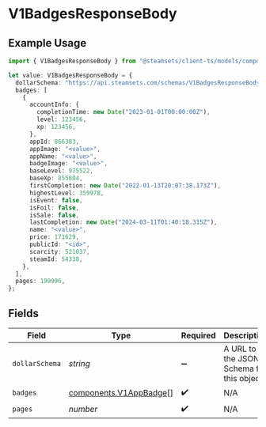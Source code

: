 # V1BadgesResponseBody

## Example Usage

```typescript
import { V1BadgesResponseBody } from "@steamsets/client-ts/models/components";

let value: V1BadgesResponseBody = {
  dollarSchema: "https://api.steamsets.com/schemas/V1BadgesResponseBody.json",
  badges: [
    {
      accountInfo: {
        completionTime: new Date("2023-01-01T00:00:00Z"),
        level: 123456,
        xp: 123456,
      },
      appId: 866383,
      appImage: "<value>",
      appName: "<value>",
      badgeImage: "<value>",
      baseLevel: 975522,
      baseXp: 855804,
      firstCompletion: new Date("2022-01-13T20:07:38.173Z"),
      highestLevel: 359978,
      isEvent: false,
      isFoil: false,
      isSale: false,
      lastCompletion: new Date("2024-03-11T01:40:18.315Z"),
      name: "<value>",
      price: 171629,
      publicId: "<id>",
      scarcity: 521037,
      steamId: 54338,
    },
  ],
  pages: 199996,
};
```

## Fields

| Field                                                            | Type                                                             | Required                                                         | Description                                                      | Example                                                          |
| ---------------------------------------------------------------- | ---------------------------------------------------------------- | ---------------------------------------------------------------- | ---------------------------------------------------------------- | ---------------------------------------------------------------- |
| `dollarSchema`                                                   | *string*                                                         | :heavy_minus_sign:                                               | A URL to the JSON Schema for this object.                        | https://api.steamsets.com/schemas/V1BadgesResponseBody.json      |
| `badges`                                                         | [components.V1AppBadge](../../models/components/v1appbadge.md)[] | :heavy_check_mark:                                               | N/A                                                              |                                                                  |
| `pages`                                                          | *number*                                                         | :heavy_check_mark:                                               | N/A                                                              |                                                                  |